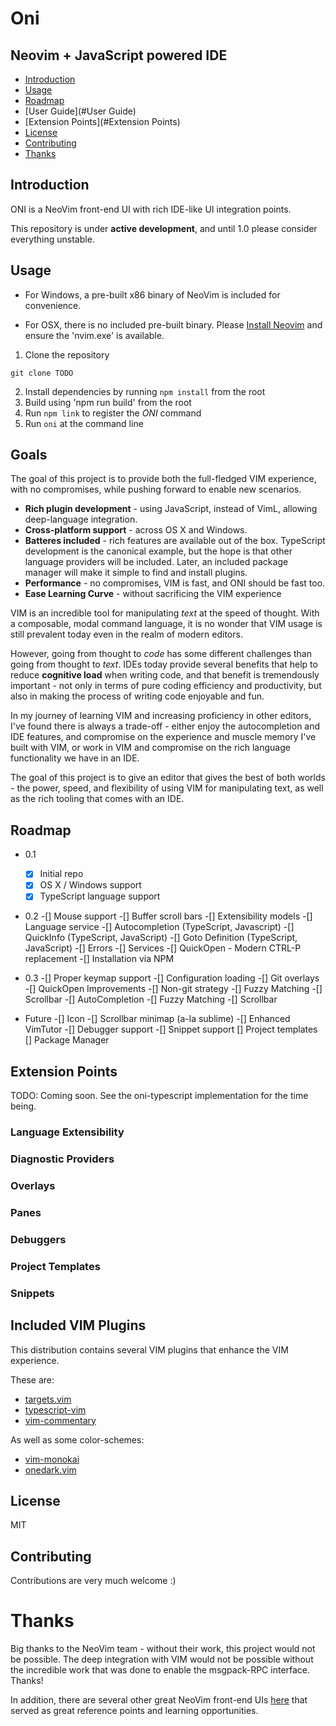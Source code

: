 # Oni
## Neovim + JavaScript powered IDE

- [Introduction](#Introduction)
- [Usage](#Usage)
- [Roadmap](#Roadmap)
- [User Guide](#User Guide)
- [Extension Points](#Extension Points)
- [License](#License)
- [Contributing](#Contributing)
- [Thanks](#Thanks)

## Introduction

ONI is a NeoVim front-end UI with rich IDE-like UI integration points.

This repository is under __active development__, and until 1.0 please consider everything unstable.

## Usage

- For Windows, a pre-built x86 binary of NeoVim is included for convenience.

- For OSX, there is no included pre-built binary. Please [Install Neovim](https://github.com/neovim/neovim/wiki/Installing-Neovim) and ensure the 'nvim.exe' is available.

1) Clone the repository

`git clone TODO`

2) Install dependencies by running `npm install` from the root
3) Build using 'npm run build' from the root
4) Run `npm link` to register the *ONI* command
5) Run `oni` at the command line

## Goals

The goal of this project is to provide both the full-fledged VIM experience, with no compromises, while pushing forward to enable new scenarios.

- __Rich plugin development__ - using JavaScript, instead of VimL, allowing deep-language integration.
- __Cross-platform support__ - across OS X and Windows.
- __Batteres included__ - rich features are available out of the box. TypeScript development is the canonical example, but the hope is that other language providers will be included. Later, an included package manager will make it simple to find and install plugins.
- __Performance__ - no compromises, VIM is fast, and ONI should be fast too.
- __Ease Learning Curve__ - without sacrificing the VIM experience

VIM is an incredible tool for manipulating *text* at the speed of thought. With a composable, modal command language, it is no wonder that VIM usage is still prevalent today even in the realm of modern editors.

However, going from thought to *code* has some different challenges than going from thought to *text*. IDEs today provide several benefits that help to reduce __cognitive load__ when writing code, and that benefit is tremendously important - not only in terms of pure coding efficiency and productivity, but also in making the process of writing code enjoyable and fun.

In my journey of learning VIM and increasing proficiency in other editors, I've found there is always a trade-off - either enjoy the autocompletion and IDE features, and compromise on the experience and muscle memory I've built with VIM, or work in VIM and compromise on the rich language functionality we have in an IDE.

The goal of this project is to give an editor that gives the best of both worlds - the power, speed, and flexibility of using VIM for manipulating text, as well as the rich tooling that comes with an IDE.

## Roadmap

- 0.1
    -[x] Initial repo
    -[x] OS X / Windows support
    -[x] TypeScript language support
- 0.2
    -[] Mouse support
        -[] Buffer scroll bars
    -[] Extensibility models
        -[] Language service
            -[] Autocompletion (TypeScript, Javascript)
            -[] QuickInfo (TypeScript, JavaScript)
            -[] Goto Definition (TypeScript, JavaScript)
            -[] Errors
    -[] Services
        -[] QuickOpen - Modern CTRL-P replacement
    -[] Installation via NPM
- 0.3
    -[] Proper keymap support
    -[] Configuration loading
    -[] Git overlays
    -[] QuickOpen Improvements
        -[] Non-git strategy
        -[] Fuzzy Matching
        -[] Scrollbar
    -[] AutoCompletion
        -[] Fuzzy Matching
        -[] Scrollbar

- Future
    -[] Icon
    -[] Scrollbar minimap (a-la sublime)
    -[] Enhanced VimTutor
    -[] Debugger support
    -[] Snippet support
    [] Project templates
    [] Package Manager

## Extension Points

TODO: Coming soon. See the oni-typescript implementation for the time being.

### Language Extensibility

### Diagnostic Providers

### Overlays

### Panes

### Debuggers

### Project Templates

### Snippets

## Included VIM Plugins

This distribution contains several VIM plugins that enhance the VIM experience.

These are:
- [targets.vim](https://github.com/wellle/targets.vim)
- [typescript-vim](https://github.com/leafgarland/typescript-vim)
- [vim-commentary](https://github.com/tpope/vim-commentary)

As well as some color-schemes:
- [vim-monokai](https://github.com/sickill/vim-monokai)
- [onedark.vim](https://github.com/joshdick/onedark.vim)

## License

MIT

## Contributing

Contributions are very much welcome :)

# Thanks

Big thanks to the NeoVim team - without their work, this project would not be possible. The deep integration with VIM would not be possible without the incredible work that was done to enable the msgpack-RPC interface. Thanks!

In addition, there are several other great NeoVim front-end UIs [here](https://github.com/neovim/neovim/wiki/Related-projects) that served as great reference points and learning opportunities.
